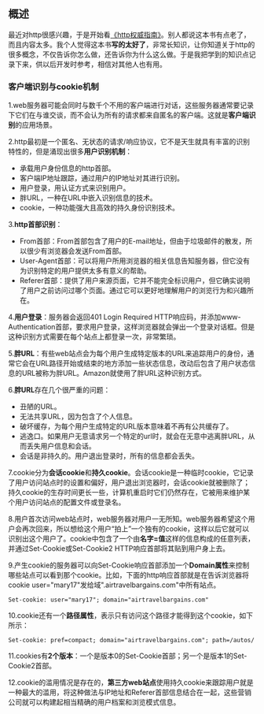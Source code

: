 ## 概述

最近对http很感兴趣，于是开始看[《http权威指南》](https://book.douban.com/subject/10746113/)。别人都说这本书有点老了，而且内容太多。我个人觉得这本书**写的太好了**，非常长知识，让你知道关于http的很多概念，不仅告诉你怎么做，还告诉你为什么这么做。于是我把学到的知识点记录下来，供以后开发时参考，相信对其他人也有用。

### 客户端识别与cookie机制

1.web服务器可能会同时与数千个不用的客户端进行对话，这些服务器通常要记录下它们在与谁交谈，而不会认为所有的请求都来自匿名的客户端。这就是**客户端识别**的应用场景。

2.http最初是一个匿名、无状态的请求/响应协议，它不是天生就具有丰富的识别特性的，但是涌现出很多**用户识别机制**：
- 承载用户身份信息的http首部。
- 客户端IP地址跟踪，通过用户的IP地址对其进行识别。
- 用户登录，用认证方式来识别用户。
- 胖URL，一种在URL中嵌入识别信息的技术。
- cookie，一种功能强大且高效的持久身份识别技术。

3.**http首部识别**：
- From首部：From首部包含了用户的E-mail地址，但由于垃圾邮件的散发，所以很少有浏览器会发送From首部。
- User-Agent首部：可以将用户所用浏览器的相关信息告知服务器，但它没有为识别特定的用户提供太多有意义的帮助。
- Referer首部：提供了用户来源页面，它并不能完全标识用户，但它确实说明了用户之前访问过哪个页面。通过它可以更好地理解用户的浏览行为和兴趣所在。

4.**用户登录**：服务器会返回401 Login Required HTTP响应码，并添加www-Authentication首部，要求用户登录，这样浏览器就会弹出一个登录对话框。但是这种识别方式需要在每个站点上都登录一次，非常繁琐。

5.**胖URL**：有些web站点会为每个用户生成特定版本的URL来追踪用户的身份，通常它会在URL路径开始或结束的地方添加一些状态信息，改动后包含了用户状态信息的URL被称为胖URL。Amazon就使用了胖URL这种识别方式。

6.**胖URL**存在几个很严重的问题：
- 丑陋的URL。
- 无法共享URL，因为包含了个人信息。
- 破坏缓存，为每个用户生成特定的URL版本意味着不再有公共缓存了。
- 逃逸口。如果用户无意请求另一个特定的url时，就会在无意中逃离胖URL，从而丢失用户信息和会话。
- 会话是非持久的。用户退出登录时，所有的信息都会丢失。

7.cookie分为**会话cookie**和**持久cookie**。会话cookie是一种临时cookie，它记录了用户访问站点时的设置和偏好，用户退出浏览器时，会话cookie就被删除了；持久cookie的生存时间更长一些，计算机重启时它们仍然存在，它被用来维护某个用户访问站点的配置文件或登录名。

8.用户首次访问web站点时，web服务器对用户一无所知。web服务器希望这个用户会再次回来，所以想给这个用户“拍上”一个独有的cookie，这样以后它就可以识别出这个用户了。cookie中包含了一个由**名字=值**这样的信息构成的任意列表，并通过Set-Cookie或Set-Cookie2 HTTP响应首部将其贴到用户身上去。

9.产生cookie的服务器可以向Set-Cookie响应首部添加一个**Domain属性**来控制哪些站点可以看到那个cookie。比如，下面的http响应首部就是在告诉浏览器将cookie user="mary17"发给域".airtravelbargains.com"中所有站点。
```
Set-cookie: user="mary17"; domain="airtravelbargains.com"
```

10.cookie还有一个**路径属性**，表示只有访问这个路径才能得到这个cookie，如下所示：
```
Set-cookie: pref=compact; domain="airtravelbargains.com"; path=/autos/
```

11.cookies有**2个版本**：一个是版本0的Set-Cookie首部；另一个是版本1的Set-Cookie2首部。

12.cookie的滥用情况是存在的，**第三方web站点**使用持久cookie来跟踪用户就是一种最大的滥用，将这种做法与IP地址和Referer首部信息结合在一起，这些营销公司就可以构建起相当精确的用户档案和浏览模式信息。


